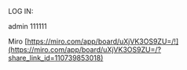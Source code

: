 LOG IN:

admin
111111

Miro
[https://miro.com/app/board/uXjVK3OS9ZU=/!](https://miro.com/app/board/uXjVK3OS9ZU=/?share_link_id=110739853018)
